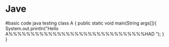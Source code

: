 # Jave
#basic code java testing
class A {
 public static void main(String args[]){
     System.out.println("Hello A%%%%%%%%%%%%%%%%%%%%%%%%%%%%%%%HAD ");
 }
}
